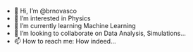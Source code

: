 - 👋 Hi, I’m @brnovasco
- 👀 I’m interested in Physics
- 🌱 I’m currently learning Machine Learning
- 💞️ I’m looking to collaborate on Data Analysis, Simulations...
- 📫 How to reach me: How indeed...

<!---
brnovasco/brnovasco is a ✨ special ✨ repository because its `README.md` (this file) appears on your GitHub profile.
You can click the Preview link to take a look at your changes.
--->
